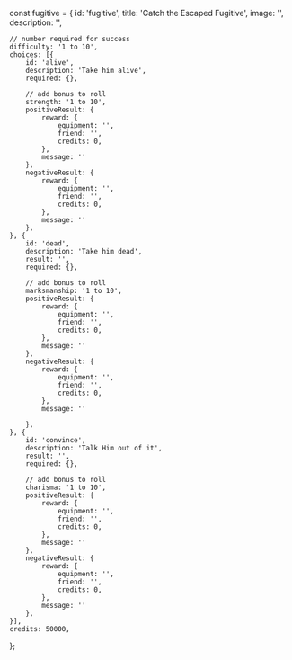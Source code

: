 const fugitive = {
    id: 'fugitive',
    title: 'Catch the Escaped Fugitive',
    image: '',
    description: '',

    // number required for success
    difficulty: '1 to 10',
    choices: [{
        id: 'alive',
        description: 'Take him alive',
        required: {},

        // add bonus to roll
        strength: '1 to 10',
        positiveResult: {
            reward: {
                equipment: '',
                friend: '',
                credits: 0,
            },
            message: ''
        },
        negativeResult: {
            reward: {
                equipment: '',
                friend: '',
                credits: 0,
            },
            message: ''
        },
    }, {
        id: 'dead',
        description: 'Take him dead',
        result: '',
        required: {},

        // add bonus to roll
        marksmanship: '1 to 10',
        positiveResult: {
            reward: {
                equipment: '',
                friend: '',
                credits: 0,
            },
            message: ''
        },
        negativeResult: {
            reward: {
                equipment: '',
                friend: '',
                credits: 0,
            },
            message: ''

        },
    }, {
        id: 'convince',
        description: 'Talk Him out of it',
        result: '',
        required: {},

        // add bonus to roll
        charisma: '1 to 10',
        positiveResult: {
            reward: {
                equipment: '',
                friend: '',
                credits: 0,
            },
            message: ''
        },
        negativeResult: {
            reward: {
                equipment: '',
                friend: '',
                credits: 0,
            },
            message: ''
        },
    }],
    credits: 50000,
};